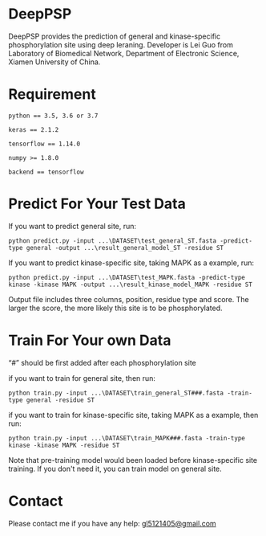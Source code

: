 # DeepPSP

DeepPSP provides the prediction of general and kinase-specific phosphorylation site using deep leraning. Developer is Lei Guo from Laboratory of Biomedical Network, Department of Electronic Science, Xiamen University of China.

# Requirement

    python == 3.5, 3.6 or 3.7
    
    keras == 2.1.2
    
    tensorflow == 1.14.0

    numpy >= 1.8.0

    backend == tensorflow

# Predict For Your Test Data

If you want to predict general site, run:

    python predict.py -input ...\DATASET\test_general_ST.fasta -predict-type general -output ...\result_general_model_ST -residue ST
    
If you want to predict kinase-specific site, taking MAPK as a example, run:

    python predict.py -input ...\DATASET\test_MAPK.fasta -predict-type kinase -kinase MAPK -output ...\result_kinase_model_MAPK -residue ST
 
 Output file includes three columns, position, residue type and score. The larger the score, the more likely this site is to be phosphorylated.

# Train For Your own Data

“#” should be first added after each phosphorylation site

if you want to train for general site, then run:

    python train.py -input ...\DATASET\train_general_ST###.fasta -train-type general -residue ST   

if you want to train for kinase-specific site, taking MAPK as a example, then run:

    python train.py -input ...\DATASET\train_MAPK###.fasta -train-type kinase -kinase MAPK -residue ST   

Note that pre-training model would been loaded before kinase-specific site training. If you don't need it, you can train model on general site. 
    
# Contact

Please contact me if you have any help: gl5121405@gmail.com
